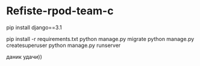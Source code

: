 # Refiste-rpod-team-c

pip install django==3.1 

pip install -r requirements.txt
python manage.py migrate
python manage.py createsuperuser
python manage.py runserver

даник удачи))
